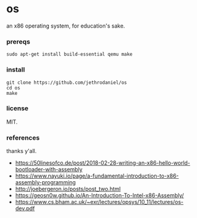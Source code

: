 # os

an x86 operating system, for education's sake.

### prereqs

```
sudo apt-get install build-essential qemu make
```

### install

```
git clone https://github.com/jethrodaniel/os
cd os
make
```

### license

MIT.

### references

thanks y'all.

- https://50linesofco.de/post/2018-02-28-writing-an-x86-hello-world-bootloader-with-assembly
- https://www.nayuki.io/page/a-fundamental-introduction-to-x86-assembly-programming
- http://joebergeron.io/posts/post_two.html
- https://geosn0w.github.io/An-Introduction-To-Intel-x86-Assembly/
- https://www.cs.bham.ac.uk/~exr/lectures/opsys/10_11/lectures/os-dev.pdf
